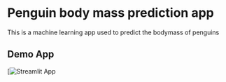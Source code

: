 # Penguin body mass prediction app
This is a machine learning app used to predict the bodymass of penguins

## Demo App

[![Streamlit App](https://penguinbodymass.streamlit.app/)


